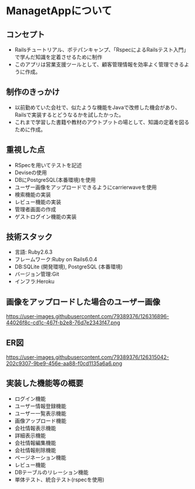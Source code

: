 


# ManagetAppについて

## コンセプト

* Railsチュートリアル、ポテパンキャンプ、「RspecによるRailsテスト入門」で学んだ知識を定着させるために制作
* このアプリは営業支援ツールとして、顧客管理情報を効率よく管理できるように作成。

## 制作のきっかけ

* 以前勤めていた会社で、似たような機能をJavaで改修した機会があり、Railsで実装するとどうなるかを試したかった。
* これまで学習した書籍や教材のアウトプットの場として、知識の定着を図るために作成。

## 重視した点

* RSpecを用いてテストを記述
* Deviseの使用
* DBにPostgreSQL(本番環境)を使用
* ユーザー画像をアップロードできるようにcarrierwaveを使用
* 検索機能の実装
* レビュー機能の実装
* 管理者画面の作成
* ゲストログイン機能の実装

## 技術スタック
* 言語: Ruby2.6.3
* フレームワーク:Ruby on Rails6.0.4
* DB:SQLite (開発環境), PostgreSQL (本番環境)
* バージョン管理:Git
* インフラ:Heroku

## 画像をアップロードした場合のユーザー画像

https://user-images.githubusercontent.com/79389376/126316896-44026f8c-cd1c-467f-b2e8-76d7e2343f47.png

## ER図

https://user-images.githubusercontent.com/79389376/126315042-202c9307-9be9-456e-aa88-f0cd1135a6a6.png

## 実装した機能等の概要
* ログイン機能
* ユーザー情報登録機能
* ユーザー一覧表示機能
* 画像アップロード機能
* 会社情報表示機能
* 詳細表示機能
* 会社情報編集機能
* 会社情報削除機能
* ページネーション機能
* レビュー機能
* DBテーブルのリレーション機能
* 単体テスト、統合テスト(rspecを使用)


